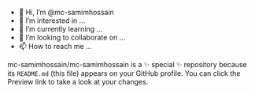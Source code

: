 - 👋 Hi, I’m @mc-samimhossain
- 👀 I’m interested in ...
- 🌱 I’m currently learning ...
- 💞️ I’m looking to collaborate on ...
- 📫 How to reach me ...


mc-samimhossain/mc-samimhossain is a ✨ special ✨ repository because its `README.md` (this file) appears on your GitHub profile.
You can click the Preview link to take a look at your changes.
